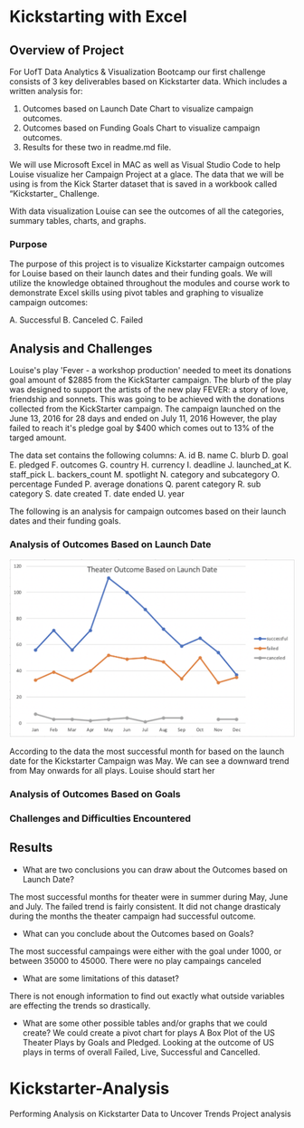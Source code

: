 # Kickstarting with Excel


## Overview of Project
For UofT Data Analytics & Visualization Bootcamp our first challenge consists of 3 key deliverables based on Kickstarter data. Which includes a written analysis for:

1) Outcomes based on Launch Date Chart to visualize campaign outcomes.
2) Outcomes based on Funding Goals Chart to visualize campaign outcomes.
3) Results  for these two in readme.md file.

We will use Microsoft Excel in MAC as well as Visual Studio Code to help Louise visualize her Campaign Project at a glace. The data that we will be using is from the Kick Starter dataset that is saved in a workbook called “Kickstarter_ Challenge.

With data visualization Louise can see the outcomes of all the categories, summary tables, charts, and graphs.

### Purpose

The purpose of this project is to visualize Kickstarter campaign outcomes for Louise based on their launch dates and their funding goals. We will utilize the knowledge obtained throughout the modules and course work to demonstrate Excel skills using pivot tables and graphing to visualize campaign outcomes:

A. Successful B. Canceled C. Failed

## Analysis and Challenges

Louise's play 'Fever - a workshop production' needed to meet its donations goal amount of $2885 from the KickStarter campaign. The blurb of the play was designed to support the artists of the new play FEVER: a story of love, friendship and sonnets. This was going to be achieved with the donations collected from the KickStarter campaign. The campaign launched on the June 13, 2016 for 28 days and ended on July 11, 2016 However, the play failed to reach it's pledge goal by $400 which comes out to 13% of the targed amount.

The data set contains the following columns: A. id B. name C. blurb D. goal E. pledged F. outcomes G. country H. currency I. deadline  J. launched_at  K. staff_pick L. backers_count M. spotlight N. category and subcategory O. percentage Funded P. average donations  Q. parent category R. sub category S. date created  T. date ended  U. year

The following is an analysis for campaign outcomes based on their launch dates and their funding goals.


### Analysis of Outcomes Based on Launch Date
![This is an image](https://github.com/ShahroseShahzad/Kickstarter-Analysis/blob/main/Resources%20/Theater_Outcomes_vs_Launch.png)

According to the data the most successful month for based on the launch date for the Kickstarter Campaign was May. We can see a downward trend from May onwards for all plays. Louise should start her 
### Analysis of Outcomes Based on Goals

### Challenges and Difficulties Encountered

## Results

- What are two conclusions you can draw about the Outcomes based on Launch Date?

The most successful months for theater were in summer during May, June and July.
The failed trend is fairly consistent. It did not change drasticaly during the months the theater campaign had successful outcome.

- What can you conclude about the Outcomes based on Goals?

The most successful campaings were either with the goal under 1000, or between 35000 to 45000.
There were no play campaings canceled 

- What are some limitations of this dataset?

There is not enough information to find out exactly what outside variables are effecting the trends so drastically. 

- What are some other possible tables and/or graphs that we could create?
We could create a pivot chart for plays 
A Box Plot of the US Theater Plays by Goals and Pledged. Looking at the outcome of US plays in terms of overall Failed, Live, Successful and Cancelled.
# Kickstarter-Analysis
Performing Analysis on Kickstarter Data to Uncover Trends
Project analysis